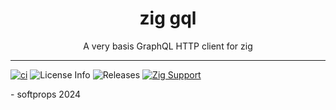 <h1 align="center">
    zig gql
</h1>

<div align="center">
    A very basis GraphQL HTTP client for zig
</div>

---

[![ci](https://github.com/softprops/zig-gql/actions/workflows/ci.yml/badge.svg)](https://github.com/softprops/zig-gql/actions/workflows/ci.yml) ![License Info](https://img.shields.io/github/license/softprops/zig-gql) ![Releases](https://img.shields.io/github/v/release/softprops/zig-gql) [![Zig Support](https://img.shields.io/badge/zig-0.11.0-black?logo=zig)](https://ziglang.org/documentation/0.11.0/)

\- softprops 2024

